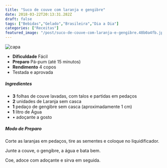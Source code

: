 ```yaml
---
title: "Suco de couve com laranja e gengibre"
date: 2018-03-22T20:13:31.282Z
draft: false
tags: ["Bebidas","Gelado","Brasileira","Dia a Dia"]
categories: ["Receitas"]
featured_image: "/post/suco-de-couve-com-laranja-e-gengibre.48b0a4fb.jpg"
---
```


![capa](/post/suco-de-couve-com-laranja-e-gengibre.48b0a4fb.jpg)

*   **Dificuldade** Fácil
*   **Preparo** Pá-pum (até 15 minutos)
*   **Rendimento** 4 copos
*   Testada e aprovada
    

##### Ingredientes

*   **3** folhas de couve lavadas, com talos e partidas em pedaços
*   **2** unidades de Laranja sem casca
*   **1** pedaço de gengibre sem casca (aproximadamente 1 cm)
*   **1** litro de Água
*   • adoçante a gosto

##### Modo de Preparo

Corte as laranjas em pedaços, tire as sementes e coloque no liquidificador.

Junte a couve, o gengibre, a água e bata bem.

Coe, adoce com adoçante e sirva em seguida.
